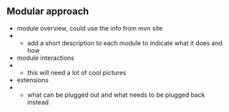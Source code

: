 ## Modular approach
* module overview, could use the info from mvn site
* * add a short description to each module to indicate what it does and how
* module interactions
* * this will need a lot of cool pictures
* extensions
* * what can be plugged out and what needs to be plugged back instead
